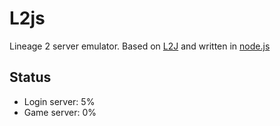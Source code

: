 # L2js

Lineage 2 server emulator. Based on [L2J](http://l2jserver.com) and written in [node.js](http://nodejs.org)

## Status

* Login server: 5%
* Game server: 0%
